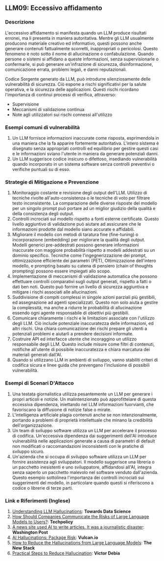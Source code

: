 ## LLM09: Eccessivo affidamento

### Descrizione

L'eccessivo affidamento si manifesta quando un LLM produce risultati erronei, ma li presenta in maniera autoritativa.
Mentre gli LLM usualmente producono materiale creativo ed informativo, questi possono anche generare contenuti fattualmente scorretti, inappropriati o pericolosi. Questo fenomeno è noto sotto il nome di allucinazione o confabulazione. Quando persone o sistemi si affidano a queste informazioni, senza supervisionarle o confermarle, si può generare un'infrazione di sicurezza, disinformazione, comunicazione errata, problemi legali, e danni reputazionali.

Codice Sorgente generato da LLM, può introdurre silenziosamente delle vulnerabilità di sicurezza. Ciò espone a rischi significativi per la salute operativa, e la sicurezza delle applicazioni. Questi rischi ricordano l'importanza di continui processi di verifica, attraverso:
* Supervisione
* Meccanismi di validazione continua
* Note agli utilizzatori sui rischi connessi all'utilizzo

### Esempi comuni di vulnerabilità

1. Un LLM fornisce informazioni inaccurate come risposta, esprimendola in una maniera che la fa apparire fortemente autoritativa. L'intero sistema è disegnato senza appropriati controlli ed equilibrio per gestire questi casi e le informazioni sviano l'utente in maniera da generare potenziali danni.
2. Un LLM suggerisce codice insicuro o difettoso, insediando vulnerabilità quando incorporato in un sistema software senza controlli preventivi o verifiche puntuali su di esso.

### Strategie di Mitigazione e Prevenzione

1. Monitoraggio costante e revisione degli output dell'LLM. Utilizzo di tecniche rivolte all'auto-consistenza o le tecniche di voto per filtrare testo inconsistente. La comparazione delle diverse risposte del modello per un singolo prompt può portare ad un miglior giudizio della qualità e della consistenza degli output.
2. Controlli incrociati sul modello rispetto a fonti esterne certificate. Questo livello aggiuntivo di validazione può aiutare ad assicurare che le informazioni prodotte dal modello siano accurate e affidabili.
3. Migliorare il modello con metodi di taratura fine (fine-tuning) o incorporazione (embedding) per migliorare la qualità degli output. Modelli generici pre-addestrati possono generare informazioni inaccurate con maggiore probabilità rispetto a modelli addestrati su un dominio specifico. Tecniche come l'ingegnerizzazione dei prompt, ottimizzazione efficiente dei parametri (PET), Ottimizzazione dell'intero modello, e prompting basato su catena di pensiero (chain of thoughts prompting) possono essere impiegati allo scopo.
4. Implementazione di meccanismi di validazione automatica che possono effettuare controlli comparativi sugli output generati, rispetto a fatti o dati ben noti. Questo può fornire un livello di sicurezza aggiuntiva e mitigare i rischi associati alle allucinazioni.
5. Suddivisione di compiti complessi in singole azioni parziali più gestibili, ed assegnazione ad agenti specializzati. Questo non solo aiuta a gestire la complessità, ma anche a ridurre le probabilità di allucinazione essendo ogni agente responsabile di obiettivi più gestibili.
6. Comunicare chiaramente i rischi e le limitazioni associate con l'utilizzo degli LLM. Ciò include potenziale inaccuratezza delle informazioni, ed altri rischi. Una chiara comunicazione dei rischi prepare gli utenti a potenziali problemi e aiutarli a prendere decisioni informate.
7. Costruire API ed interfacce utente che incoraggino un utilizzo responsabile degli LLM. Questo include misure come filtri di contenuti, notifiche all'utente di possibile inaccuratezza e chiara marcatura dei materiali generati dall'AI.
8. Quando si utilizzano LLM in ambienti di sviluppo, vanno stabiliti criteri di codifica sicura e linee guida che prevengano l'inclusione di possibili vulnerabilità. 

### Esempi di Scenari D'Attacco

1. Una testata giornalistica utilizza pesantemente un LLM per generare i propri articoli e notizie. Un malintenzionato può approfitteìare di questa eccessiva dipendenza, iniettando nel LLM informazioni fuorvianti, che favoriscano la diffusione di notizie false o mirate.
2. L'intelligenza artificiale plagia contenuti anche se non intenzionalmente, portando a problemi di proprietà intellettuale che minano la credibilità dell'organizzazione.
3. Un team di sviluppo software utilizza un LLM per accelerare il processo di codifica. Un'eccessiva dipendenza dai suggerimenti dell'AI introduce vulnerabilità nelle applicazioni generate a causa di parametri di default non modificati o raccomandazioni inconsistenti con le pratiche di sviluppo sicuro.
4. Un'azienda che si occupa di sviluppo software utilizza un LLM per fornire assistenza agli sviluppatori. Il modello suggerisce una libreria o un pacchetto inesistenti e uno sviluppatore, affidandosi all'AI, integra senza saperlo un pacchetto malevolo nel software venduto dall'azienda. Questo esempio sottolinea l'importanza dei controlli incrociati sui suggerimenti del modello, in particolare quando questi si riferiscono a codice o librerie di terze parti.

### Link e Riferimenti (Inglese)

1. [Understanding LLM Hallucinations](https://towardsdatascience.com/llm-hallucinations-ec831dcd7786): **Towards Data Science**
2. [How Should Companies Communicate the Risks of Large Language Models to Users?](https://techpolicy.press/how-should-companies-communicate-the-risks-of-large-language-models-to-users/): **Techpolicy**
3. [A news site used AI to write articles. It was a journalistic disaster](https://www.washingtonpost.com/media/2023/01/17/cnet-ai-articles-journalism-corrections/): **Washington Post**
4. [AI Hallucinations: Package Risk](https://vulcan.io/blog/ai-hallucinations-package-risk): **Vulcan.io**
5. [How to Reduce the Hallucinations from Large Language Models](https://thenewstack.io/how-to-reduce-the-hallucinations-from-large-language-models/): **The New Stack**
6. [Practical Steps to Reduce Hallucination](https://newsletter.victordibia.com/p/practical-steps-to-reduce-hallucination): **Victor Debia**
